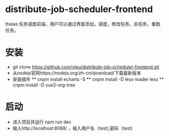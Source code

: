 # distribute-job-scheduler-frontend
thalas 任务调度前端，用户可以通过界面添加，调度，修改任务，杀任务，重跑任务。
# 安装
   * git clone https://github.com/ylpu/distribute-job-scheduler-frontend.git
   * 从nodejs官网https://nodejs.org/zh-cn/download/下载最新版本
   * 安装插件
      ** cnpm install echarts -S
      ** cnpm install -D less-loader less
      ** cnpm install -D vue2-org-tree
# 启动
   * 进入项目并运行 npm run dev
   * 输入http://localhost:8088/ ，输入用户名（test),密码（test)
